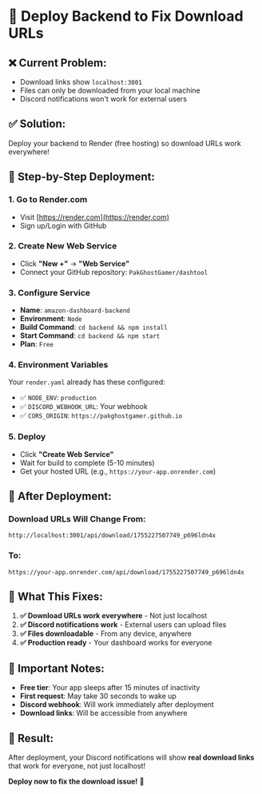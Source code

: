 # 🚀 Deploy Backend to Fix Download URLs

## ❌ **Current Problem:**
- Download links show `localhost:3001` 
- Files can only be downloaded from your local machine
- Discord notifications won't work for external users

## ✅ **Solution:**
Deploy your backend to Render (free hosting) so download URLs work everywhere!

## 🔧 **Step-by-Step Deployment:**

### **1. Go to Render.com**
- Visit [https://render.com](https://render.com)
- Sign up/Login with GitHub

### **2. Create New Web Service**
- Click **"New +"** → **"Web Service"**
- Connect your GitHub repository: `PakGhostGamer/dashtool`

### **3. Configure Service**
- **Name**: `amazon-dashboard-backend`
- **Environment**: `Node`
- **Build Command**: `cd backend && npm install`
- **Start Command**: `cd backend && npm start`
- **Plan**: `Free`

### **4. Environment Variables**
Your `render.yaml` already has these configured:
- ✅ `NODE_ENV`: `production`
- ✅ `DISCORD_WEBHOOK_URL`: Your webhook
- ✅ `CORS_ORIGIN`: `https://pakghostgamer.github.io`

### **5. Deploy**
- Click **"Create Web Service"**
- Wait for build to complete (5-10 minutes)
- Get your hosted URL (e.g., `https://your-app.onrender.com`)

## 🎯 **After Deployment:**

### **Download URLs Will Change From:**
```
http://localhost:3001/api/download/1755227507749_p696ldn4x
```

### **To:**
```
https://your-app.onrender.com/api/download/1755227507749_p696ldn4x
```

## 📱 **What This Fixes:**

1. **✅ Download URLs work everywhere** - Not just localhost
2. **✅ Discord notifications work** - External users can upload files
3. **✅ Files downloadable** - From any device, anywhere
4. **✅ Production ready** - Your dashboard works for everyone

## 🚨 **Important Notes:**

- **Free tier**: Your app sleeps after 15 minutes of inactivity
- **First request**: May take 30 seconds to wake up
- **Discord webhook**: Will work immediately after deployment
- **Download links**: Will be accessible from anywhere

## 🎉 **Result:**

After deployment, your Discord notifications will show **real download links** that work for everyone, not just localhost!

**Deploy now to fix the download issue!** 🚀
